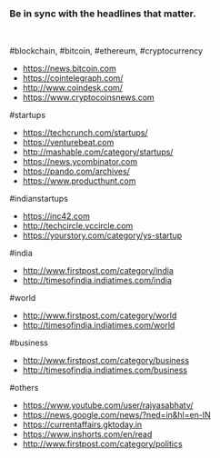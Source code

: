 
<h3>
Be in sync with  
the headlines that matter.
</h3>
<br>

#blockchain, #bitcoin, #ethereum, #cryptocurrency
* https://news.bitcoin.com
* https://cointelegraph.com/
* http://www.coindesk.com/
* https://www.cryptocoinsnews.com

#startups
* https://techcrunch.com/startups/
* https://venturebeat.com
* http://mashable.com/category/startups/
* https://news.ycombinator.com
* https://pando.com/archives/
* https://www.producthunt.com

#indianstartups
* https://inc42.com
* http://techcircle.vccircle.com
* https://yourstory.com/category/ys-startup

#india
* http://www.firstpost.com/category/india
* http://timesofindia.indiatimes.com/india

#world
* http://www.firstpost.com/category/world
* http://timesofindia.indiatimes.com/world

#business
* http://www.firstpost.com/category/business
* http://timesofindia.indiatimes.com/business

#others
* https://www.youtube.com/user/rajyasabhatv/
* https://news.google.com/news/?ned=in&hl=en-IN
* https://currentaffairs.gktoday.in
* https://www.inshorts.com/en/read
* http://www.firstpost.com/category/politics
